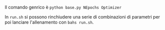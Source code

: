 Il comando genrico è `python base.py NEpochs Optimizer`

In `run.sh` si possono rinchiudere una serie di combinazioni di parametri per poi lanciare l'allenamento con `bahs run.sh`.